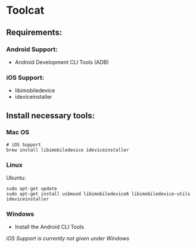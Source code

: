 # Toolcat

## Requirements:
### Android Support:
- Android Development CLI Tools (ADB)

### iOS Support:
- libimobiledevice
- ideviceinstaller


## Install necessary tools:

### Mac OS

```shell
# iOS Support
brew install libimobiledevice ideviceinstaller
```

### Linux

Ubuntu:
```shell
sudo apt-get update
sudo apt-get install usbmuxd libimobiledevice6 libimobiledevice-utils ideviceinstaller
```

### Windows
- Install the Android CLI Tools

_iOS Support is currently not given under Windows_